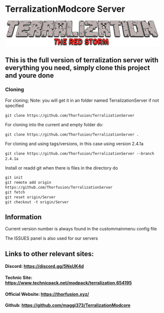 # TerralizationModcore Server

![Alt text](https://raw.githubusercontent.com/maggi373/TerralizationModcore/master/resources/terralization/textures/gui/terralization.png)

## This is the full version of terralization server with everything you need, simply clone this project and youre done

### Cloning

For cloning; Note: you will get it in an folder named TerralizationServer if not specified

```git clone https://github.com/Thorfusion/TerralizationServer```

For cloning into the current and empty folder do:

```git clone https://github.com/Thorfusion/TerralizationServer .```

For cloning and using tags/versions, in this case using version 2.4.1a

```git clone https://github.com/Thorfusion/TerralizationServer --branch 2.4.1a```

Install or readd git when there is files in the directory do
```
git init
git remote add origin https://github.com/Thorfusion/TerralizationServer
git fetch
git reset origin/Server
git checkout -t origin/Server
```




## Information

Current version number is always found in the custommainmenu config file

The ISSUES panel is also used for our servers




## Links to other relevant sites:

#### Discord: https://discord.gg/5NsUK4d

#### Technic Site: https://www.technicpack.net/modpack/terralization.654195

#### Official Website: https://thorfusion.xyz/

#### Github: https://github.com/maggi373/TerralizationModcore
